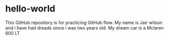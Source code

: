 # hello-world
This GitHub repository is for practicing GitHub flow.
My name is Jair wilson and i have had dreads since i was two years old.
My dream car is a Mclaren 600 LT
